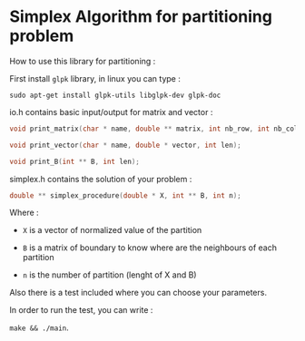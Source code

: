 # Simplex Algorithm for partitioning problem

[logo]: https://github.com/TimeEngineer/simplex/blob/master/partitioning.png "image"

How to use this library for partitioning :

First install `glpk` library, in linux you can type :

```sudo apt-get install glpk-utils libglpk-dev glpk-doc```

io.h contains basic input/output for matrix and vector :

```C
void print_matrix(char * name, double ** matrix, int nb_row, int nb_column);
```

```C
void print_vector(char * name, double * vector, int len);
```

```C
void print_B(int ** B, int len);
```

simplex.h contains the solution of your problem :

```C
double ** simplex_procedure(double * X, int ** B, int n);
```

Where :

- `X` is a vector of normalized value of the partition

- `B` is a matrix of boundary to know where are the neighbours of each partition

- `n` is the number of partition (lenght of X and B)

Also there is a test included where you can choose your parameters.

In order to run the test, you can write :

```make && ./main```.